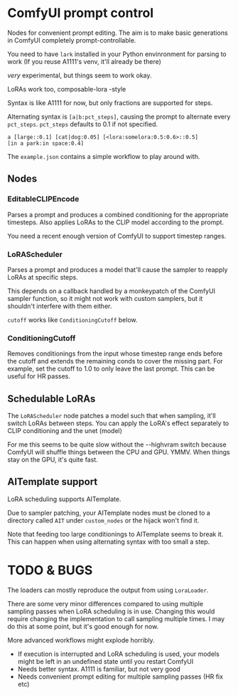 # ComfyUI prompt control

Nodes for convenient prompt editing. The aim is to make basic generations in ComfyUI completely prompt-controllable.

You need to have `lark` installed in your Python envinronment for parsing to work (If you reuse A1111's venv, it'll already be there)

*very* experimental, but things seem to work okay.

LoRAs work too, composable-lora -style

Syntax is like A1111 for now, but only fractions are supported for steps.

Alternating syntax is `[a|b:pct_steps]`, causing the prompt to alternate every `pct_steps`. `pct_steps` defaults to 0.1 if not specified.

```
a [large::0.1] [cat|dog:0.05] [<lora:somelora:0.5:0.6>::0.5]
[in a park:in space:0.4]
```
The `example.json` contains a simple workflow to play around with.

## Nodes

### EditableCLIPEncode
Parses a prompt and produces a combined conditioning for the appropriate timesteps. Also applies LoRAs to the CLIP model according to the prompt.

You need a recent enough version of ComfyUI to support timestep ranges.

### LoRAScheduler
Parses a prompt and produces a model that'll cause the sampler to reapply LoRAs at specific steps.

This depends on a callback handled by a monkeypatch of the ComfyUI sampler function, so it might not work with custom samplers, but it shouldn't interfere with them either.

`cutoff` works like `ConditioningCutoff` below.

### ConditioningCutoff
Removes conditionings from the input whose timestep range ends before the cutoff and extends the remaining conds to cover the missing part. For example, set the cutoff to 1.0 to only leave the last prompt. This can be useful for HR passes.

## Schedulable LoRAs
The `LoRAScheduler` node patches a model such that when sampling, it'll switch LoRAs between steps. You can apply the LoRA's effect separately to CLIP conditioning and the unet (model)

For me this seems to be quite slow without the --highvram switch because ComfyUI will shuffle things between the CPU and GPU. YMMV. When things stay on the GPU, it's quite fast.

## AITemplate support
LoRA scheduling supports AITemplate. 

Due to sampler patching, your AITemplate nodes must be cloned to a directory called `AIT` under `custom_nodes` or the hijack won't find it.

Note that feeding too large conditionings to AITemplate seems to break it. This can happen when using alternating syntax with too small a step.

# TODO & BUGS

The loaders can mostly reproduce the output from using `LoraLoader`.

There are some very minor differences compared to using multiple sampling passes when LoRA scheduling is in use. Changing this would require changing the implementation to call sampling multiple times. I may do this at some point, but it's good enough for now.

More advanced workflows might explode horribly.

- If execution is interrupted and LoRA scheduling is used, your models might be left in an undefined state until you restart ComfyUI
- Needs better syntax. A1111 is familiar, but not very good
- Needs convenient prompt editing for multiple sampling passes (HR fix etc)
